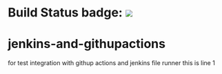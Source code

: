 # Build Status badge: ![](https://github.com/Mohamed-Zakaria333/actions/jenkins-and-githupactions/workflows/ci.yml/badge.svg)
# jenkins-and-githupactions
for test integration with githup actions and jenkins file runner
this is line 1

